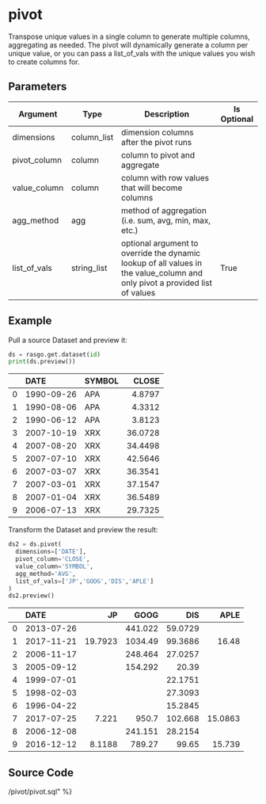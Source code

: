 

# pivot

Transpose unique values in a single column to generate multiple columns, aggregating as needed. The pivot will dynamically generate a column per unique value, or you can pass a list_of_vals with the unique values you wish to create columns for.

## Parameters

|   Argument   |    Type     |                                                         Description                                                         | Is Optional |
| ------------ | ----------- | --------------------------------------------------------------------------------------------------------------------------- | ----------- |
| dimensions   | column_list | dimension columns after the pivot runs                                                                                      |             |
| pivot_column | column      | column to pivot and aggregate                                                                                               |             |
| value_column | column      | column with row values that will become columns                                                                             |             |
| agg_method   | agg         | method of aggregation (i.e. sum, avg, min, max, etc.)                                                                       |             |
| list_of_vals | string_list | optional argument to override the dynamic lookup of all values in the value_column and only pivot a provided list of values | True        |


## Example

Pull a source Dataset and preview it:

```python
ds = rasgo.get.dataset(id)
print(ds.preview())
```

|    | DATE       | SYMBOL   |   CLOSE |
|---:|:-----------|:---------|--------:|
|  0 | 1990-09-26 | APA      |  4.8797 |
|  1 | 1990-08-06 | APA      |  4.3312 |
|  2 | 1990-06-12 | APA      |  3.8123 |
|  3 | 2007-10-19 | XRX      | 36.0728 |
|  4 | 2007-08-20 | XRX      | 34.4498 |
|  5 | 2007-07-10 | XRX      | 42.5646 |
|  6 | 2007-03-07 | XRX      | 36.3541 |
|  7 | 2007-03-01 | XRX      | 37.1547 |
|  8 | 2007-01-04 | XRX      | 36.5489 |
|  9 | 2006-07-13 | XRX      | 29.7325 |


Transform the Dataset and preview the result:

```python
ds2 = ds.pivot(
  dimensions=['DATE'],
  pivot_column='CLOSE',
  value_column='SYMBOL',
  agg_method='AVG',
  list_of_vals=['JP','GOOG','DIS','APLE']
)
ds2.preview()

```

|    | DATE       |      JP |     GOOG |      DIS |    APLE |
|---:|:-----------|--------:|---------:|---------:|--------:|
|  0 | 2013-07-26 |         |  441.022 |  59.0729 |         |
|  1 | 2017-11-21 | 19.7923 | 1034.49  |  99.3686 | 16.48   |
|  2 | 2006-11-17 |         |  248.464 |  27.0257 |         |
|  3 | 2005-09-12 |         |  154.292 |  20.39   |         |
|  4 | 1999-07-01 |         |          |  22.1751 |         |
|  5 | 1998-02-03 |         |          |  27.3093 |         |
|  6 | 1996-04-22 |         |          |  15.2845 |         |
|  7 | 2017-07-25 |  7.221  |  950.7   | 102.668  | 15.0863 |
|  8 | 2006-12-08 |         |  241.151 |  28.2154 |         |
|  9 | 2016-12-12 |  8.1188 |  789.27  |  99.65   | 15.739  |


## Source Code

/pivot/pivot.sql" %}

